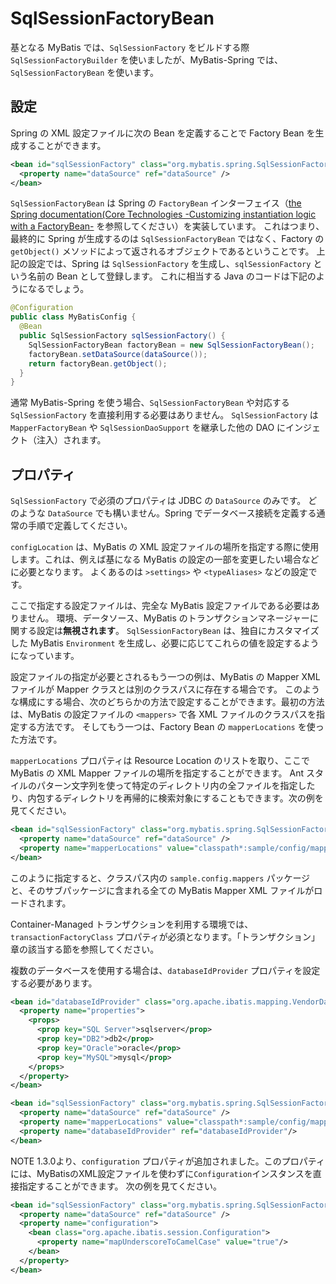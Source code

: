 <a name="SqlSessionFactoryBean"></a>

# SqlSessionFactoryBean

基となる MyBatis では、`SqlSessionFactory` をビルドする際 `SqlSessionFactoryBuilder` を使いましたが、MyBatis-Spring では、`SqlSessionFactoryBean`
を使います。

## 設定

Spring の XML 設定ファイルに次の Bean を定義することで Factory Bean を生成することができます。

```xml
<bean id="sqlSessionFactory" class="org.mybatis.spring.SqlSessionFactoryBean">
  <property name="dataSource" ref="dataSource" />
</bean>
```

`SqlSessionFactoryBean` は Spring の `FactoryBean`
インターフェイス（[the Spring documentation(Core Technologies -Customizing instantiation logic with a FactoryBean-](https://docs.spring.io/spring/docs/current/spring-framework-reference/core.html#beans-factory-extension-factorybean)
を参照してください）を実装しています。 これはつまり、最終的に Spring が生成するのは `SqlSessionFactoryBean` ではなく、Factory の `getObject()`
メソッドによって返されるオブジェクトであるということです。 上記の設定では、Spring は `SqlSessionFactory` を生成し、`sqlSessionFactory` という名前の Bean として登録します。
これに相当する Java のコードは下記のようになるでしょう。

```java
@Configuration
public class MyBatisConfig {
  @Bean
  public SqlSessionFactory sqlSessionFactory() {
    SqlSessionFactoryBean factoryBean = new SqlSessionFactoryBean();
    factoryBean.setDataSource(dataSource());
    return factoryBean.getObject();
  }
}
```

通常 MyBatis-Spring を使う場合、`SqlSessionFactoryBean` や対応する `SqlSessionFactory` を直接利用する必要はありません。
`SqlSessionFactory` は `MapperFactoryBean` や `SqlSessionDaoSupport` を継承した他の DAO にインジェクト（注入）されます。

## プロパティ

`SqlSessionFactory` で必須のプロパティは JDBC の `DataSource` のみです。 どのような `DataSource` でも構いません。Spring でデータベース接続を定義する通常の手順で定義してください。

`configLocation` は、MyBatis の XML 設定ファイルの場所を指定する際に使用します。これは、例えば基になる MyBatis の設定の一部を変更したい場合などに必要となります。 よくあるのは `>settings>`
や `<typeAliases>` などの設定です。

ここで指定する設定ファイルは、完全な MyBatis 設定ファイルである必要はありません。 環境、データソース、MyBatis のトランザクションマネージャーに関する設定は**無視されます**。
`SqlSessionFactoryBean` は、独自にカスタマイズした MyBatis `Environment` を生成し、必要に応じてこれらの値を設定するようになっています。

設定ファイルの指定が必要とされるもう一つの例は、MyBatis の Mapper XML ファイルが Mapper クラスとは別のクラスパスに存在する場合です。
このような構成にする場合、次のどちらかの方法で設定することができます。最初の方法は、MyBatis の設定ファイルの `<mappers>` で各 XML ファイルのクラスパスを指定する方法です。 そしてもう一つは、Factory Bean
の `mapperLocations` を使った方法です。

`mapperLocations` プロパティは Resource Location のリストを取り、ここで MyBatis の XML Mapper ファイルの場所を指定することができます。 Ant
スタイルのパターン文字列を使って特定のディレクトリ内の全ファイルを指定したり、内包するディレクトリを再帰的に検索対象にすることもできます。次の例を見てください。

```xml
<bean id="sqlSessionFactory" class="org.mybatis.spring.SqlSessionFactoryBean">
  <property name="dataSource" ref="dataSource" />
  <property name="mapperLocations" value="classpath*:sample/config/mappers/**/*.xml" />
</bean>
```

このように指定すると、クラスパス内の `sample.config.mappers` パッケージと、そのサブパッケージに含まれる全ての MyBatis Mapper XML ファイルがロードされます。

Container-Managed トランザクションを利用する環境では、`transactionFactoryClass` プロパティが必須となります。「トランザクション」章の該当する節を参照してください。

複数のデータベースを使用する場合は、`databaseIdProvider` プロパティを設定する必要があります。

```xml
<bean id="databaseIdProvider" class="org.apache.ibatis.mapping.VendorDatabaseIdProvider">
  <property name="properties">
    <props>
      <prop key="SQL Server">sqlserver</prop>
      <prop key="DB2">db2</prop>
      <prop key="Oracle">oracle</prop>
      <prop key="MySQL">mysql</prop>
    </props>
  </property>
</bean>
```

```xml
<bean id="sqlSessionFactory" class="org.mybatis.spring.SqlSessionFactoryBean">
  <property name="dataSource" ref="dataSource" />
  <property name="mapperLocations" value="classpath*:sample/config/mappers/**/*.xml" />
  <property name="databaseIdProvider" ref="databaseIdProvider"/>
</bean>
```

<span class="label important">NOTE</span>
1.3.0より、`configuration` プロパティが追加されました。このプロパティには、MyBatisのXML設定ファイルを使わずに`Configuration`インスタンスを直接指定することができます。 次の例を見てください。

```xml
<bean id="sqlSessionFactory" class="org.mybatis.spring.SqlSessionFactoryBean">
  <property name="dataSource" ref="dataSource" />
  <property name="configuration">
    <bean class="org.apache.ibatis.session.Configuration">
      <property name="mapUnderscoreToCamelCase" value="true"/>
    </bean>
  </property>
</bean>
```
